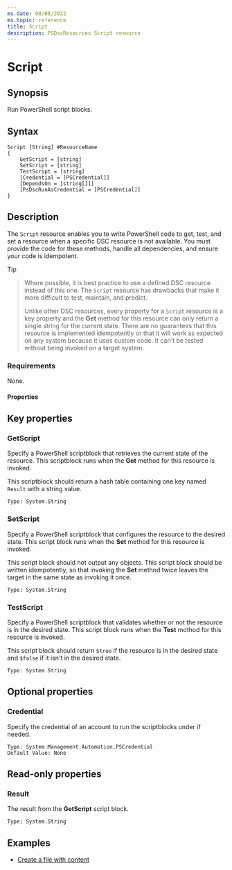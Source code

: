 ```yaml
---
ms.date: 08/08/2022
ms.topic: reference
title: Script
description: PSDscResources Script resource
---
```


# Script

## Synopsis

Run PowerShell script blocks.

## Syntax

```Syntax
Script [String] #ResourceName
{
    GetScript = [string]
    SetScript = [string]
    TestScript = [string]
    [Credential = [PSCredential]]
    [DependsOn = [string[]]]
    [PsDscRunAsCredential = [PSCredential]]
}
```

## Description

The `Script` resource enables you to write PowerShell code to get, test, and set a resource when a
specific DSC resource is not available. You must provide the code for these methods, handle all
dependencies, and ensure your code is idempotent.

> [!TIP]

> Where possible, it is best practice to use a defined DSC resource instead of this one. The
> `Script` resource has drawbacks that make it more difficult to test, maintain, and predict.
>
> Unlike other DSC resources, every property for a `Script` resource is a key property and the
> **Get** method for this resource can only return a single string for the current state. There are
> no guarantees that this resource is implemented idempotently or that it will work as expected on
> any system because it uses custom code. It can't be tested without being invoked on a target
> system.

### Requirements

None.

#### Properties

## Key properties

### GetScript

Specify a PowerShell scriptblock that retrieves the current state of the resource. This scriptblock
runs when the **Get** method for this resource is invoked.

This scriptblock should return a hash table containing one key named `Result` with a string value.

```
Type: System.String
```

### SetScript

Specify a PowerShell scriptblock that configures the resource to the desired state. This script
block runs when the **Set** method for this resource is invoked.

This script block should not output any objects. This script block should be written idempotently,
so that invoking the **Set** method twice leaves the target in the same state as invoking it once.

```
Type: System.String
```

### TestScript

Specify a PowerShell scriptblock that validates whether or not the resource is in the desired state.
This script block runs when the **Test** mothod for this resource is invoked.

This script block should return `$true` if the resource is in the desired state and `$false` if it
isn't in the desired state.

```
Type: System.String
```

## Optional properties

### Credential

Specify the credential of an account to run the scriptblocks under if needed.

```
Type: System.Management.Automation.PSCredential
Default Value: None
```

## Read-only properties

### Result

The result from the **GetScript** script block.

```
Type: System.String
```

## Examples

- [Create a file with content][1]

<!-- Reference Links -->

[1]: Example.md
